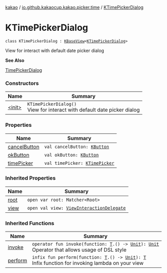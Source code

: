 [kakao](../../index.md) / [io.github.kakaocup.kakao.picker.time](../index.md) / [KTimePickerDialog](./index.md)

# KTimePickerDialog

`class KTimePickerDialog : `[`KBaseView`](../../io.github.kakaocup.kakao.common.views/-k-base-view/index.md)`<`[`KTimePickerDialog`](./index.md)`>`

View for interact with default date picker dialog

**See Also**

[TimePickerDialog](https://developer.android.com/reference/android/app/TimePickerDialog.html)

### Constructors

| Name | Summary |
|---|---|
| [&lt;init&gt;](-init-.md) | `KTimePickerDialog()`<br>View for interact with default date picker dialog |

### Properties

| Name | Summary |
|---|---|
| [cancelButton](cancel-button.md) | `val cancelButton: `[`KButton`](../../io.github.kakaocup.kakao.text/-k-button/index.md) |
| [okButton](ok-button.md) | `val okButton: `[`KButton`](../../io.github.kakaocup.kakao.text/-k-button/index.md) |
| [timePicker](time-picker.md) | `val timePicker: `[`KTimePicker`](../-k-time-picker/index.md) |

### Inherited Properties

| Name | Summary |
|---|---|
| [root](../../io.github.kakaocup.kakao.common.views/-k-base-view/root.md) | `open var root: Matcher<Root>` |
| [view](../../io.github.kakaocup.kakao.common.views/-k-base-view/view.md) | `open val view: `[`ViewInteractionDelegate`](../../io.github.kakaocup.kakao.delegate/-view-interaction-delegate/index.md) |

### Inherited Functions

| Name | Summary |
|---|---|
| [invoke](../../io.github.kakaocup.kakao.common.views/-k-base-view/invoke.md) | `operator fun invoke(function: `[`T`](../../io.github.kakaocup.kakao.common.views/-k-base-view/index.md#T)`.() -> `[`Unit`](https://kotlinlang.org/api/latest/jvm/stdlib/kotlin/-unit/index.html)`): `[`Unit`](https://kotlinlang.org/api/latest/jvm/stdlib/kotlin/-unit/index.html)<br>Operator that allows usage of DSL style |
| [perform](../../io.github.kakaocup.kakao.common.views/-k-base-view/perform.md) | `infix fun perform(function: `[`T`](../../io.github.kakaocup.kakao.common.views/-k-base-view/index.md#T)`.() -> `[`Unit`](https://kotlinlang.org/api/latest/jvm/stdlib/kotlin/-unit/index.html)`): `[`T`](../../io.github.kakaocup.kakao.common.views/-k-base-view/index.md#T)<br>Infix function for invoking lambda on your view |
